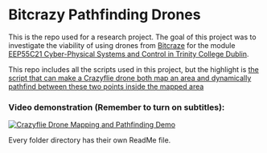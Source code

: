 # Bitcrazy Pathfinding Drones
This is the repo used for a research project. The goal of this project was to investigate the viability of using drones from [Bitcraze](https://www.bitcraze.io/) for the module [EEP55C21 Cyber-Physical Systems and Control in Trinity College Dublin](https://www.tcd.ie/media/tcd/elecengineering/pdfs/eep55c21-cyber-physical-systems-and-control.pdf).

This repo includes all the scripts used in this project, but the highlight is [the script that can make a Crazyflie drone both map an area and dynamically pathfind between these two points inside the mapped area](drone_scripts/custom/mapper_drone)

### Video demonstration (Remember to turn on subtitles):

[![Crazyflie Drone Mapping and Pathfinding Demo](https://img.youtube.com/vi/a58uORNnVMc/0.jpg)](https://www.youtube.com/watch?v=a58uORNnVMc)

Every folder directory has their own ReadMe file.
